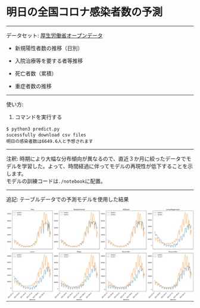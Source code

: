 # 明日の全国コロナ感染者数の予測  
---  
  
データセット: [厚生労働省オープンデータ](https://www.mhlw.go.jp/stf/covid-19/open-data.html)  

* 新規陽性者数の推移（日別）

* 入院治療等を要する者等推移

* 死亡者数（累積）

* 重症者数の推移  
  
---  
  
使い方:  
1. コマンドを実行する  
```
$ python3 predict.py  
sucessfully download csv files  
明日の感染者数は6649.6人と予想されます  
```  



---  
  
注釈: 時期により大幅な分布傾向が異なるので、直近３か月に絞ったデータでモデルを学習した。よって、時間経過に伴ってモデルの再現性が低下することを示します。  
モデルの訓練コードは`./notebook`に配置。  
  
---  
  

追記: テーブルデータでの予測モデルを使用した結果  
  
![alt](./img/covid19.png)

